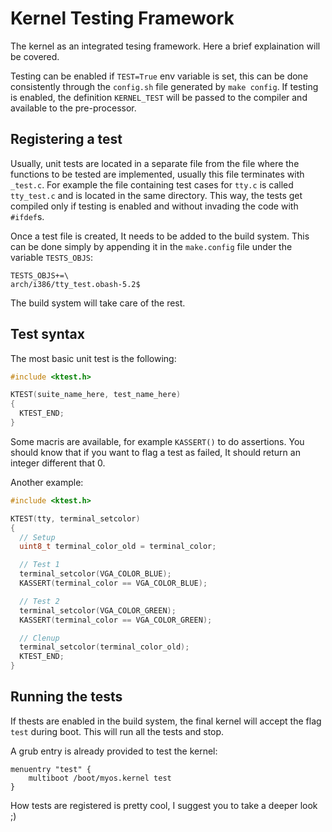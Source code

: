 # Kernel Testing Framework

The kernel as an integrated tesing framework. Here a brief explaination
will be covered.

Testing can be enabled if `TEST=True` env variable is set, this can be
done consistently through the `config.sh` file generated by `make config`.
If testing is enabled, the definition `KERNEL_TEST` will be passed to
the compiler and available to the pre-processor.

## Registering a test

Usually, unit tests are located in a separate file from the file where
the functions to be tested are implemented, usually this file terminates
with `_test.c`. For example the file containing test cases for `tty.c`
is called `tty_test.c` and is located in the same directory. This way,
the tests get compiled only if testing is enabled and without invading
the code with `#ifdef`s.

Once a test file is created, It needs to be added to the build system.
This can be done simply by appending it in the `make.config` file under
the variable `TESTS_OBJS`:

```
TESTS_OBJS+=\
arch/i386/tty_test.obash-5.2$ 
```

The build system will take care of the rest.

## Test syntax

The most basic unit test is the following:

```cpp
#include <ktest.h>

KTEST(suite_name_here, test_name_here)
{
  KTEST_END;
}
```

Some macris are available, for example `KASSERT()` to do assertions.
You should know that if you want to flag a test as failed, It should
return an integer different that 0.

Another example:

```cpp
#include <ktest.h>

KTEST(tty, terminal_setcolor)
{
  // Setup
  uint8_t terminal_color_old = terminal_color;

  // Test 1
  terminal_setcolor(VGA_COLOR_BLUE);
  KASSERT(terminal_color == VGA_COLOR_BLUE);

  // Test 2
  terminal_setcolor(VGA_COLOR_GREEN);
  KASSERT(terminal_color == VGA_COLOR_GREEN);

  // Clenup
  terminal_setcolor(terminal_color_old);
  KTEST_END;
}
```

## Running the tests

If thests are enabled in the build system, the final kernel will accept
the flag `test` during boot. This will run all the tests and stop.

A grub entry is already provided to test the kernel:

```
menuentry "test" {
    multiboot /boot/myos.kernel test
}
```

How tests are registered is pretty cool, I suggest you to take a deeper
look ;)
